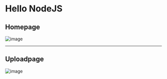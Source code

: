 # Hello NodeJS

## Homepage

![image](https://user-images.githubusercontent.com/100410064/229053453-54bb6399-1bf5-49cd-85b1-6803130c03ea.png)

---

## Uploadpage

![image](https://user-images.githubusercontent.com/100410064/229054210-7c023657-95c9-4c31-b4f2-76060b1c65d4.png)

